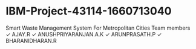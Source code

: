 # IBM-Project-43114-1660713040
Smart Waste Management System For Metropolitan Cities
Team members 
    ✓ AJAY.R
    ✓ ANUSHPRIYARANJAN.A.K
    ✓ ARUNPRASATH.P
    ✓ BHARANIDHARAN.R
